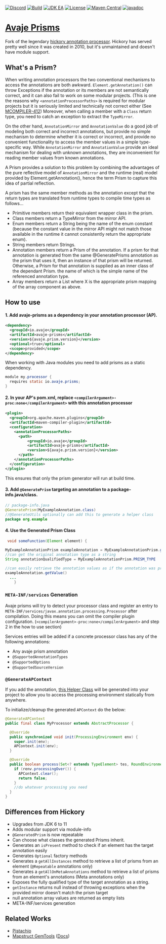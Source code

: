 [![Discord](https://img.shields.io/discord/1074074312421683250?color=%237289da&label=discord)](https://discord.gg/Qcqf9R27BR)
[![Build](https://github.com/avaje/avaje-prisms/actions/workflows/build.yml/badge.svg)](https://github.com/avaje/avaje-prisms/actions/workflows/build.yml)
[![JDK EA](https://github.com/avaje/avaje-prisms/actions/workflows/jdk-ea.yml/badge.svg)](https://github.com/avaje/avaje-prisms/actions/workflows/jdk-ea.yml)
[![License](https://img.shields.io/badge/License-Apache%202.0-blue.svg)](https://github.com/avaje/avaje-prisms/blob/master/LICENSE)
[![Maven Central](https://img.shields.io/maven-central/v/io.avaje/avaje-prisms.svg?label=Maven%20Central)](https://mvnrepository.com/artifact/io.avaje/avaje-prisms)
[![javadoc](https://javadoc.io/badge2/io.avaje/avaje-prisms/javadoc.svg?color=purple)](https://javadoc.io/doc/io.avaje/avaje-prisms)

# [Avaje Prisms](https://avaje.io/prisms/)

Fork of the legendary [hickory annotation processor](https://javadoc.io/static/com.jolira/hickory/1.0.0/net/java/dev/hickory/prism/package-summary.html). Hickory has served pretty well since it was created in 2010, but it's unmaintained and doesn't have module support. 



## What's a Prism?

When writing annotation processors the two conventional mechanisms to access the annotations are both awkward. `Element.getAnnotation()` can throw Exceptions if the annotation or its members are not semantically correct, and it can also fail to work on some modular projects. (This is one the reasons why `<annotationProcessorPaths>` is required for modular projects but it is seriously limited and technically not correct either (See [MCOMPILER-412](https://issues.apache.org/jira/browse/MCOMPILER-412)) Moreover, when calling a member with a `Class` return type, you need to catch an exception to extract the `TypeMirror`.

On the other hand, `AnnotationMirror` and `AnnotationValue` do a good job of modeling both correct and incorrect annotations, but provide no simple mechanism to determine whether it is correct or incorrect, and provide no convenient functionality to access the member values in a simple type-specific way. While `AnnotationMirror` and `AnnotationValue` provide an ideal mechanism for dealing with unknown annotations, they are inconvenient for reading member values from known annotations.

A Prism provides a solution to this problem by combining the advantages of the pure reflective model of `AnnotationMirror` and the runtime (real) model provided by Element.getAnnotation(), hence the term Prism to capture this idea of partial reflection.

A prism has the same member methods as the annotation except that the return types are translated from runtime types to compile time types as follows...

- Primitive members return their equivalent wrapper class in the prism.
- Class members return a TypeMirror from the mirror API.
- Enum members return a String being the name of the enum constant (because the constant value in the mirror API might not match those available in the runtime it cannot consistently return the appropriate enum).
- String members return Strings.
- Annotation members return a Prism of the annotation. If a prism for that annotation is generated from the same @GeneratePrisms annotation as the prism that uses it, then an instance of that prism will be returned. Otherwise, a Prism for that annotation is supplied as an inner class of the dependant Prism. the name of which is the simple name of the referenced annotation type.
- Array members return a List<X> where X is the appropriate prism mapping of the array component as above.

## How to use

#### 1. Add avaje-prisms as a dependency in your annotation processor (AP).
```xml
<dependency>
  <groupId>io.avaje</groupId>
  <artifactId>avaje-prisms</artifactId>
  <version>${avaje.prism.version}</version>
  <optional>true</optional>
  <scope>provided</scope>
</dependency>
```
When working with Java modules you need to add prisms as a static dependency.
```java
module my.processor {
  requires static io.avaje.prisms;
}
```
#### 2. In your AP's pom.xml, replace `<compilerArgument>-proc:none</compilerArgument>` with this annotation processor
```xml
<plugin>
  <groupId>org.apache.maven.plugins</groupId>
  <artifactId>maven-compiler-plugin</artifactId>
  <configuration> 
    <annotationProcessorPaths>
      <path>
          <groupId>io.avaje</groupId>
          <artifactId>avaje-prisms</artifactId>
          <version>${avaje.prism.version}</version>
      </path>
    </annotationProcessorPaths>
  </configuration>
</plugin>
```
This ensures that only the prism generator will run at build time.

#### 3. Add `@GeneratePrism` targeting an annotation to a package-info.java/class.

```java
// package-info.java
@GeneratePrism(MyExampleAnnotation.class)
//@GenerateUtils optionally can add this to generate a helper class
package org.example
```

#### 4. Use the Generated Prism Class

```java
 void someFunction(Element element) {
    
MyExampleAnnotationPrism exampleAnnotation = MyExampleAnnotationPrism.getInstanceOn(element);
//can get the original annotation type as a string
String annotationQualifiedType = MyExampleAnnotationPrism.PRISM_TYPE

//can easily retrieve the annotation values as if the annotation was present on the classpath.
exampleAnnotation.getValue()
  ...
    }
```

### `META-INF/services` Generation
Avaje prisms will try to detect your processor class and register an entry to `META-INF/services/javax.annotation.processing.Processor` after compilation. Doing this means you can omit the compiler plugin configuration. (`<compilerArgument>-proc:none</compilerArgument>` and step 2 in the how to use section)   

Services entries will be added if a concrete processor class has any of the following annotations:

- Any avaje prism annotation
- `@SupportedAnnotationTypes`
- `@SupportedOptions`
- `@SupportedSourceVersion`

### `@GenerateAPContext`
If you add the annotation, [this Helper Class](https://github.com/avaje/avaje-prisms/blob/main/prism-core/src/main/java/io/avaje/prism/internal/APContext.java) will be generated into your project to allow you to access the processing environment statically from anywhere.

To initialize/cleanup the generated `APContext` do the below: 
```java
@GenerateAPContext
public final class MyProcessor extends AbstractProcessor {

  @Override
  public synchronized void init(ProcessingEnvironment env) {
    super.init(env);
    APContext.init(env);
  }

  @Override
  public boolean process(Set<? extends TypeElement> tes, RoundEnvironment renv) {
    if (renv.processingOver()) {
      APContext.clear();
      return false;
    }
    //do whatever processing you need
  }
}
```
## Differences from Hickory

- Upgrades from JDK 6 to 11
- Adds modular support via module-info
- `@GeneratedPrism` is now repeatable
- Can choose what classes the generated Prisms inherit.
- Generates an `isPresent` method to check if an element has the target annotation easily
- Generates `Optional` factory methods  
- Generates a `getAllInstances` method to retrieve a list of prisms from an element (`@Repeatable` annotations only)
- Generates a `getAllOnMetaAnnotations` method to retrieve a list of prisms from an element's annotations (Meta annotations only)
- Exposes the fully qualified type of the target annotation as a string.
- `getInstance` returns null instead of throwing exceptions when the provided mirror doesn't match the prism target
- null annotation array values are returned as empty lists
- META-INF/services generation

## Related Works
- [Pistachio](https://github.com/jstachio/pistachio)
- [Mapstruct GemTools](https://github.com/mapstruct/tools-gem) ([Docs](https://mapstruct.org/news/2020-02-03-announcing-gem-tools/))
